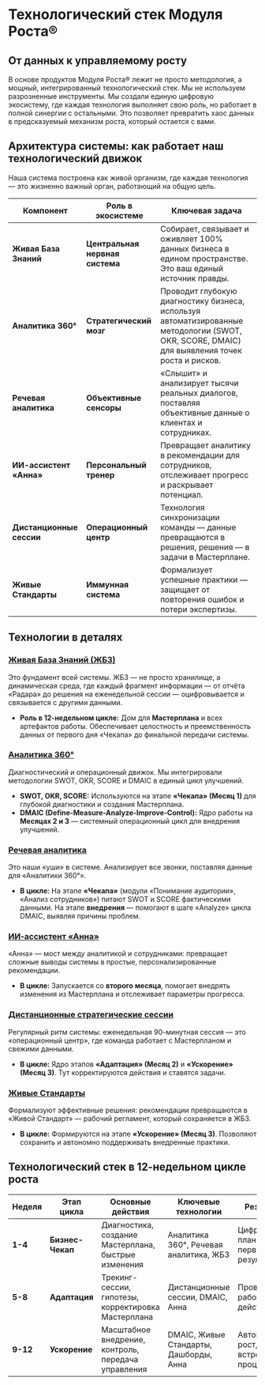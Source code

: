 # Технологический стек Модуля Роста®

## От данных к управляемому росту

В основе продуктов Модуля Роста® лежит не просто методология, а мощный, интегрированный технологический стек. Мы не используем разрозненные инструменты. Мы создали единую цифровую экосистему, где каждая технология выполняет свою роль, но работает в полной синергии с остальными. Это позволяет превратить хаос данных в предсказуемый механизм роста, который остается с вами.

## Архитектура системы: как работает наш технологический движок

Наша система построена как живой организм, где каждая технология — это жизненно важный орган, работающий на общую цель.

| Компонент                  | Роль в экосистеме             | Ключевая задача |
|----------------------------|-------------------------------|--------------------------------------------------------------------------------------------------------------------------------------------------------------------------------------------------------|
| **Живая База Знаний**      | **Центральная нервная система** | Собирает, связывает и оживляет 100% данных бизнеса в едином пространстве. Это ваш единый источник правды. |
| **Аналитика 360°**         | **Стратегический мозг**         | Проводит глубокую диагностику бизнеса, используя автоматизированные методологии (SWOT, OKR, SCORE, DMAIC) для выявления точек роста и рисков. |
| **Речевая аналитика**      | **Объективные сенсоры**         | «Слышит» и анализирует тысячи реальных диалогов, поставляя объективные данные о клиентах и сотрудниках. |
| **ИИ-ассистент «Анна»**    | **Персональный тренер**         | Превращает аналитику в рекомендации для сотрудников, отслеживает прогресс и раскрывает потенциал. |
| **Дистанционные сессии**   | **Операционный центр**          | Технология синхронизации команды — данные превращаются в решения, решения — в задачи в Мастерплане. |
| **Живые Стандарты**        | **Иммунная система**            | Формализует успешные практики — защищает от повторения ошибок и потери экспертизы. |

## Технологии в деталях

### [Живая База Знаний (ЖБЗ)](/technology/datahub)

Это фундамент всей системы. ЖБЗ — не просто хранилище, а динамическая среда, где каждый фрагмент информации — от отчёта «Радара» до решения на еженедельной сессии — оцифровывается и связывается с другими данными.

- **Роль в 12-недельном цикле:** Дом для **Мастерплана** и всех артефактов работы. Обеспечивает целостность и преемственность данных от первого дня «Чекапа» до финальной передачи системы.

### [Аналитика 360°](/technology/analytics-360)

Диагностический и операционный движок. Мы интегрировали методологии SWOT, OKR, SCORE и DMAIC в единый цикл улучшений.

- **SWOT, OKR, SCORE:** Используются на этапе **«Чекапа» (Месяц 1)** для глубокой диагностики и создания Мастерплана.
- **DMAIC (Define-Measure-Analyze-Improve-Control):** Ядро работы на **Месяцах 2 и 3** — системный операционный цикл для внедрения улучшений.

### [Речевая аналитика](/technology/wordpower)

Это наши «уши» в системе. Анализирует все звонки, поставляя данные для «Аналитики 360°».

- **В цикле:** На этапе **«Чекапа»** (модули «Понимание аудитории», «Анализ сотрудников») питают SWOT и SCORE фактическими данными. На этапе **внедрения** — помогают в шаге «Analyze» цикла DMAIC, выявляя причины проблем.

### [ИИ-ассистент «Анна»](/technology/anna)

«Анна» — мост между аналитикой и сотрудниками: превращает сложные выводы системы в простые, персонализированные рекомендации.

- **В цикле:** Запускается со **второго месяца**, помогает внедрять изменения из Мастерплана и отслеживает параметры прогресса.

### [Дистанционные стратегические сессии](/technology/vision-now)

Регулярный ритм системы: еженедельная 90-минутная сессия — это «операционный центр», где команда работает с Мастерпланом и свежими данными.

- **В цикле:** Ядро этапов **«Адаптация» (Месяц 2)** и **«Ускорение» (Месяц 3)**. Тут корректируются действия и ставятся задачи.

### [Живые Стандарты](/technology/live-standarts)

Формализуют эффективные решения: рекомендации превращаются в «Живой Стандарт» — рабочий регламент, который сохраняется в ЖБЗ.

- **В цикле:** Формируются на этапе **«Ускорение» (Месяц 3)**. Позволяют сохранить и автономно поддерживать внедренные практики.

## Технологический стек в 12-недельном цикле роста

| Неделя | Этап цикла          | Основные действия                                                           | Ключевые технологии               | Результат                                    |
|--------|---------------------|-----------------------------------------------------------------------------|-----------------------------------|-----------------------------------------------|
| **1-4**  | **Бизнес-Чекап**      | Диагностика, создание Мастерплана, быстрые изменения                        | Аналитика 360°, Речевая аналитика, ЖБЗ | Цифровой план с первыми результатами           |
| **5-8**  | **Адаптация**         | Трекинг-сессии, гипотезы, корректировка Мастерплана                         | Дистанционные сессии, DMAIC, Анна | Проверенный рабочий план действий              |
| **9-12** | **Ускорение**         | Масштабное внедрение, контроль, передача управления                         | DMAIC, Живые Стандарты, Дашборды, Анна | Автономный рост, встроенный в процессы         |
